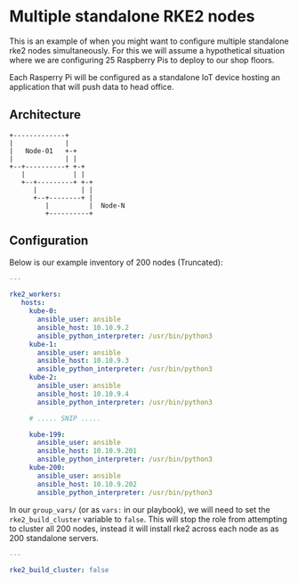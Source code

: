 # Multiple standalone RKE2 nodes

This is an example of when you might want to configure multiple standalone
rke2 nodes simultaneously. For this we will assume a hypothetical situation
where we are configuring 25 Raspberry Pis to deploy to our shop floors.

Each Rasperry Pi will be configured as a standalone IoT device hosting an
application that will push data to head office.

## Architecture

```text
+-------------+
|             |
|   Node-01   +-+
|             | |
+--+----------+ +-+
   |            | |
   +--+---------+ +-+
      |           | |
      +--+--------+ |
         |          |  Node-N
         +----------+

```

## Configuration

Below is our example inventory of 200 nodes (Truncated):

```yaml
---

rke2_workers:
   hosts:
     kube-0:
       ansible_user: ansible
       ansible_host: 10.10.9.2
       ansible_python_interpreter: /usr/bin/python3
     kube-1:
       ansible_user: ansible
       ansible_host: 10.10.9.3
       ansible_python_interpreter: /usr/bin/python3
     kube-2:
       ansible_user: ansible
       ansible_host: 10.10.9.4
       ansible_python_interpreter: /usr/bin/python3

     # ..... SNIP .....

     kube-199:
       ansible_user: ansible
       ansible_host: 10.10.9.201
       ansible_python_interpreter: /usr/bin/python3
     kube-200:
       ansible_user: ansible
       ansible_host: 10.10.9.202
       ansible_python_interpreter: /usr/bin/python3

```

In our `group_vars/` (or as `vars:` in our playbook), we will need to set the
`rke2_build_cluster` variable to `false`. This will stop the role from
attempting to cluster all 200 nodes, instead it will install rke2 across each
node as as 200 standalone servers.

```yaml
---

rke2_build_cluster: false
```
